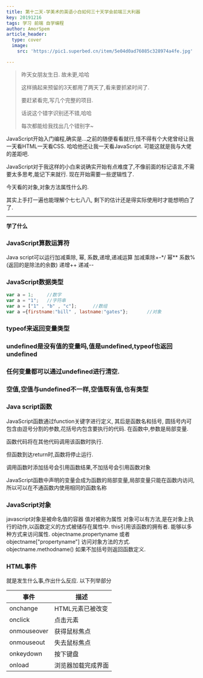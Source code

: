 ```yaml
---
title: 第十二天-学美术的英语小白如何三十天学会前端三大利器
key: 20191216
tags: 学习 前端 自学编程
author: AmorSpem
article_header:
  type: cover
  image:
    src: 'https://pic1.superbed.cn/item/5e04d0ad76085c328974a4fe.jpg'

---
```


> 昨天女朋友生日. 故未更,哈哈 
>
> 这样搞起来预留的3天都用了两天了,看来要抓紧时间了.
>
> 要赶紧看完,写几个完整的项目.
>
> 话说这个错字识别还不错,哈哈
>
> 每次都能给我找出几个错别字~

<!--more-->

  JavaScript开始入门编程,确实是...之前的随便看看就行,怪不得有个大佬曾经让我一天看HTML一天看CSS. 哈哈他还让我一天看JavaScript. 可能这就是我与大佬的差距吧.

  JavaScript对于我这样的小白来说确实开始有点难度了,不像前面的标记语言,不需要太多思考,能记下来就行. 现在开始需要一些逻辑性了.

  今天看的对象,对象方法属性什么的.

  其实上手打一遍也能理解个七七八八, 剩下的估计还是得实际使用时才能想明白了了.



------



**学了什么**

### **JavaScript算数运算符**

Java script可以运行加减乘除, 幂, 系数,递增,递减运算
加减乘除+-*/ 幂** 系数%(返回的是除法的余数) 递增++ 递减--

###  

### **JavaScript数据类型**

```javascript
var a = 1;     //数字
var a = "1";   //字符串
var a = ["1" , "b" , "c"];      //数组
var a ={firstname:"bill" , lastname:"gates"};       //对象
```

### typeof来返回变量类型

### undefined是没有值的变量吗,值是undefined,typeof也返回undefined

### 任何变量都可以通过undefined进行清空.

### 空值,空值与undefined不一样,空值既有值,也有类型



### **Java script函数**

JavaScript函数通过function关键字进行定义, 其后是函数名和括号,
圆括号内可包含由逗号分割的参数,花括号内包含要执行的代码.
在函数中,参数是局部变量.

函数代码将在其他代码调用该函数时执行.

但函数到达return时,函数将停止运行.

调用函数时添加括号会引用函数结果,不加括号会引用函数对象

JavaScript函数中声明的变量会成为函数的局部变量,局部变量只能在函数内访问,所以可以在不通函数内使用相同的函数名称



### **JavaScript对象**

javascript对象是被命名值的容器
值对被称为属性
对象可以有方法,是在对象上执行的动作,以函数定义的方式被储存在属性中.
this引用该函数的拥有者.
能够以多种方式来访问属性.
objectname.propertyname
或者objectname["propertyname"]
访问对象方法的方式.
objectname.methodname()
如果不加括号则返回函数定义.

###  

### **HTML事件**

就是发生什么事,作出什么反应. 以下列举部分

| 事件        | 描述               |
| ----------- | ------------------ |
| onchange    | HTML元素已被改变   |
| onclick     | 点击元素           |
| onmouseover | 获得鼠标焦点       |
| onmouseout  | 失去鼠标焦点       |
| onkeydown   | 按下键盘           |
| onload      | 浏览器加载完成界面 |